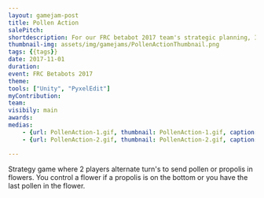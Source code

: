 ```yaml
---
layout: gamejam-post
title: Pollen Action
salePitch: 
shortdescription: For our FRC betabot 2017 team's strategic planning, I made a game to simulate the competition.
thumbnail-img: assets/img/gamejams/PollenActionThumbnail.png
tags: {{tags}}
date: 2017-11-01
duration: 
event: FRC Betabots 2017
theme: 
tools: ["Unity", "PyxelEdit"]
myContribution: 
team: 
visibily: main
awards: 
medias: 
    - {url: PollenAction-1.gif, thumbnail: PollenAction-1.gif, caption: "2 Players playing."}
    - {url: PollenAction-2.gif, thumbnail: PollenAction-2.gif, caption: "Ai games, made quick to see what pattern emerge."}

---
```

Strategy game where 2 players alternate turn's to send pollen or propolis in flowers. You control a flower if a propolis is on the bottom or you have the last pollen in the flower.

